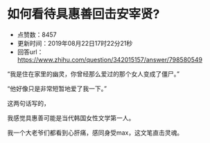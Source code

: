 # 如何看待具惠善回击安宰贤?
- 点赞数：8457
- 更新时间：2019年08月22日17时22分21秒
- 回答url：https://www.zhihu.com/question/342015157/answer/798580549
<body>
 <p data-pid="uyb0eE50">“我是住在家里的幽灵，你曾经那么爱过的那个女人变成了僵尸。”</p>
 <p data-pid="COc2hzg_">“他好像只是非常短暂地爱了我一下。”</p>
 <p data-pid="D10IKsfw">这两句话写的，</p>
 <p data-pid="JQDv4jIj">我感觉具惠善可能是当代韩国女性文学第一人。</p>
 <p data-pid="BIfinB4k">我一个大老爷们都看到心肝痛，感同身受max，这文笔直击灵魂。</p>
</body>